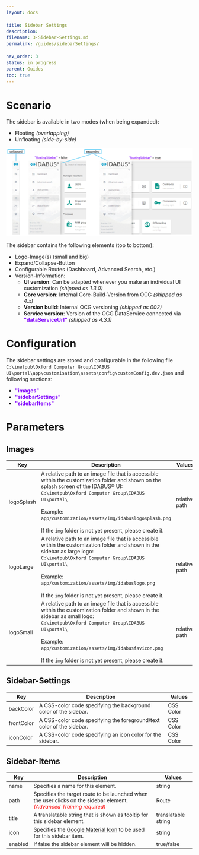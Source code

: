 ```yaml
---
layout: docs

title: Sidebar Settings
description:
filename: 3-Sidebar-Settings.md
permalink: /guides/sidebarSettings/

nav_order: 3
status: in progress
parent: Guides
toc: true
---
```


# Scenario

The sidebar is available in two modes (when being expanded):
- Floating _(overlapping)_
- Unfloating _(side-by-side)_

![image.png](/img/image-acc4fc37-42ae-486a-9c4b-570bab793c36.png)

The sidebar contains the following elements (top to bottom):
- Logo-Image(s) (small and big)
- Expand/Collapse-Button
- Configurable Routes (Dashboard, Advanced Search, etc.)
- Version-Information:
  - **UI version**: Can be adapted whenever you make an individual UI customization _(shipped as 1.3.0)_
  - **Core version**: Internal Core-Build-Version from OCG _(shipped as 4.x)_
  - **Version build**: Internal OCG versioning _(shipped as 002)_
  - **Service version**: Version of the OCG DataService connected via <span style="color: #8000FC">**"dataServiceUrl"**</span> _(shipped as 4.3.1)_

# Configuration
The sidebar settings are stored and configurable in the following file
`C:\inetpub\Oxford Computer Group\IDABUS UI\portal\app\customisation\assets\config\customConfig.dev.json`
and following sections:

- <span style="color: #8000FC">**"images"**</span>
- <span style="color: #8000FC">**"sidebarSettings"**</span>
- <span style="color: #8000FC">**"sidebarItems"**</span>

# Parameters
## Images

| Key | Description | Values |
|-----|-------------|--------|
| logoSplash | A relative path to an image file that is accessible within the customization folder and shown on the splash screen of the IDABUS® UI:<br/>`C:\inetpub\Oxford Computer Group\IDABUS UI\portal\`<br/><br/>Example: `app/customization/assets/img/idabuslogosplash.png`<br/><br/>If the `img` folder is not yet present, please create it. | relative path |
| logoLarge | A relative path to an image file that is accessible within the customization folder and shown in the sidebar as large logo:<br/>`C:\inetpub\Oxford Computer Group\IDABUS UI\portal\`<br/><br/>Example: `app/customization/assets/img/idabuslogo.png`<br/><br/>If the `img` folder is not yet present, please create it. | relative path |
| logoSmall | A relative path to an image file that is accessible within the customization folder and shown in the sidebar as small logo:<br/>`C:\inetpub\Oxford Computer Group\IDABUS UI\portal\`<br/><br/>Example: `app/customization/assets/img/idabusfavicon.png`<br/><br/>If the `img` folder is not yet present, please create it. | relative path |

## Sidebar-Settings

| Key | Description | Values |
|-----|-------------|--------|
| backColor | A CSS-color code specifying the background color of the sidebar. | CSS Color |
| frontColor | A CSS-color code specifying the foreground/text color of the sidebar. | CSS Color |
| iconColor | A CSS-color code specifying an icon color for the sidebar. | CSS Color |

## Sidebar-Items

| Key | Description | Values |
|-----|-------------|--------|
| name | Specifies a name for this element. | string |
| path | Specifies the target route to be launched when the user clicks on the sidebar element. <span style="color: red">_(Advanced Training required)_</span> | Route|
| title | A translatable string that is shown as tooltip for this sidebar element. | translatable string|
| icon | Specifies the [Google Material Icon](https://fonts.google.com/icons?style=baseline) to be used for this sidebar item. | string |
| enabled | If false the sidebar element will be hidden. | true/false |
